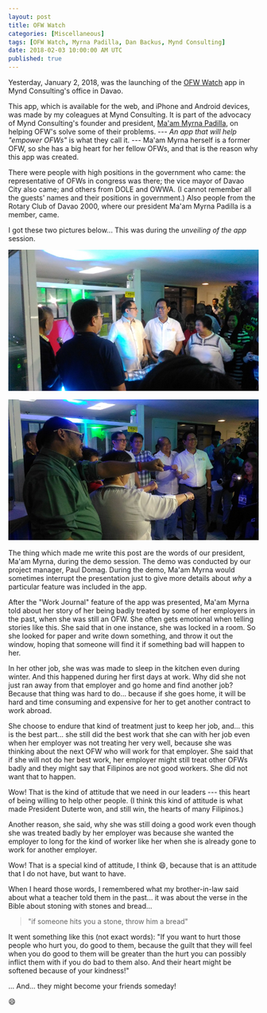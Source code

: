 ```yaml
---
layout: post
title: OFW Watch
categories: [Miscellaneous]
tags: [OFW Watch, Myrna Padilla, Dan Backus, Mynd Consulting]
date: 2018-02-03 10:00:00 AM UTC
published: true
---
```


<!-- January 3, 2018 06:00:00 PM Philippine Time -->


Yesterday, January 2, 2018, was the launching of the [OFW Watch](http://www.ofwwatch.com/) app in Mynd Consulting's office in Davao.

This app, which is available for the web, and iPhone and Android devices, was made by my coleagues at Mynd Consulting. It is part of the advocacy of Mynd Consulting's founder and president, [Ma'am Myrna Padilla](http://myndconsulting.com/mynds-story/), on helping OFW's solve some of their problems. --- _An app that will help "empower OFWs"_ is what they call it. --- Ma'am Myrna herself is a former OFW, so she has a big heart for her fellow OFWs, and that is the reason why this app was created.

<!--more-->


There were people with high positions in the government who came: the representative of OFWs in congress was there; the vice mayor of Davao City also came; and others from DOLE and OWWA. (I cannot remember all the guests' names and their positions in government.) Also people from the Rotary Club of Davao 2000, where our president Ma'am Myrna Padilla is a member, came.

I got these two pictures below... This was during the _unveiling of the app_ session.


![OFW-Watch-launching-1](/images/2018/OFW-Watch-launching-1.jpg)

![OFW-Watch-launching-2](/images/2018/OFW-Watch-launching-2.jpg)



<!-- 
Someone in the audience told me that this kind of app 
 -->



The thing which made me write this post are the words of our president, Ma'am Myrna, during the demo session. The demo was conducted by our project manager, Paul Domag. During the demo, Ma'am Myrna would sometimes interrupt the presentation just to give more details about _why_ a particular feature was included in the app.

After the "Work Journal" feature of the app was presented, Ma'am Myrna told about her story of her being badly treated by some of her employers in the past, when she was still an OFW. She often gets emotional when telling stories like this. She said that in one instance, she was locked in a room. So she looked for paper and write down something, and throw it out the window, hoping that someone will find it if something bad will happen to her.

In her other job, she was was made to sleep in the kitchen even during winter. And this happened during her first days at work. Why did she not just ran away from that employer and go home and find another job? Because that thing was hard to do... because if she goes home, it will be hard and time consuming and expensive for her to get another contract to work abroad.

She choose to endure that kind of treatment just to keep her job, and... this is the best part... she still did the best work that she can with her job even when her employer was not treating her very well, because she was thinking about the next OFW who will work for that employer. She said that if she will not do her best work, her employer might still treat other OFWs badly and they might say that Filipinos are not good workers. She did not want that to happen.

Wow! That is the kind of attitude that we need in our leaders --- this heart of being willing to help other people. (I think this kind of attitude is what made President Duterte won, and still win, the hearts of many Filipinos.)

Another reason, she said, why she was still doing a good work even though she was treated badly by her employer was because she wanted the employer to long for the kind of worker like her when she is already gone to work for another employer.

Wow! That is a special kind of attitude, I think :smile:, because that is an attitude that I do not have, but want to have.

When I heard those words, I remembered what my brother-in-law said about what a teacher told them in the past... it was about the verse in the Bible about stoning with stones and bread...

> "if someone hits you a stone, throw him a bread"

It went something like this (not exact words): "If you want to hurt those people who hurt you, do good to them, because the guilt that they will feel when you do good to them will be greater than the hurt you can possibly inflict them with if you do bad to them also. And their heart might be softened because of your kindness!"

... And... they might become your friends someday!

:smile:


<!-- 
What could have driven these people to treat others like that?

I don't know.
 -->



